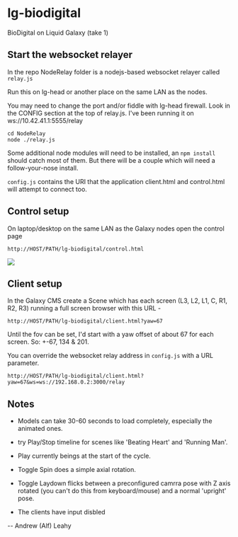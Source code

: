 # lg-biodigital

BioDigital on Liquid Galaxy (take 1)

## Start the websocket relayer

In the repo NodeRelay folder is a nodejs-based websocket relayer called ```relay.js```

Run this on lg-head or another place on the same LAN as the nodes.

You may need to change the port and/or fiddle with lg-head firewall. Look in the CONFIG section at the top of relay.js.
I've been running it on ws://10.42.41.1:5555/relay

```
cd NodeRelay
node ./relay.js
```

Some additional node modules will need to be installed, an ```npm install``` should catch most of them.
But there will be a couple which will need a follow-your-nose install.

```config.js``` contains the URI that the application client.html and control.html will attempt to connect too.


## Control setup

On laptop/desktop on the same LAN as the Galaxy nodes open the control page

```
http://HOST/PATH/lg-biodigital/control.html
```

![](BioControl1.jpg)

## Client setup

In the Galaxy CMS create a Scene which has each screen (L3, L2, L1, C, R1, R2, R3) running a full screen browser with this URL -

```
http://HOST/PATH/lg-biodigital/client.html?yaw=67
```

Until the fov can be set, I'd start with a yaw offset of about 67 for each screen. So: +-67, 134 & 201.

You can override the websocket relay address in ```config.js``` with a URL parameter.

``` 
http://HOST/PATH/lg-biodigital/client.html?yaw=67&ws=ws://192.168.0.2:3000/relay
```

## Notes

* Models can take 30-60 seconds to load completely, especially the animated ones.

* try Play/Stop timeline for scenes like 'Beating Heart' and 'Running Man'.

* Play currently beings at the start of the cycle.

* Toggle Spin does a simple axial rotation.

* Toggle Laydown flicks between a preconfigured camrra pose with Z axis rotated (you can't do this from keyboard/mouse) and a normal 'upright' pose.

* The clients have input disbled

-- 
Andrew (Alf) Leahy
